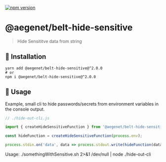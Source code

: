 [![npm version](https://img.shields.io/npm/v/@aegenet/belt-hide-sensitive.svg)](https://www.npmjs.com/package/@aegenet/belt-hide-sensitive)
<br>

# @aegenet/belt-hide-sensitive

> Hide Sensititve data from string

## 💾 Installation

```shell
yarn add @aegenet/belt-hide-sensitive@^2.0.0
# or
npm i @aegenet/belt-hide-sensitive@^2.0.0
```

## 📝 Usage

Example, small cli to hide passwords/secrets from environment variables in the console output.

```typescript
// ./hide-out-cli.js

import { createHideSensitiveFunction } from '@aegenet/belt-hide-sensitive';

const hideFunction = createHideSensitiveFunction(process.env);

process.stdin.on('data', data => process.stdout.write(hideFunction(data.toString())));
```

Usage: ./somethingWithSensitive.sh 2>&1 /dev/null | node ./hide-out-cli
